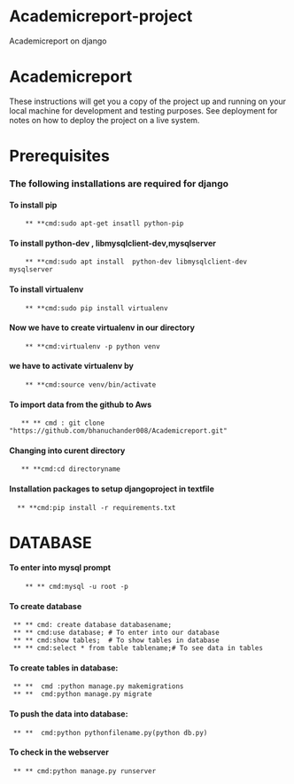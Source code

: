 # Academicreport-project
Academicreport on django
# Academicreport
These instructions will get you a copy of the project up and running on your local machine for development and testing purposes. See deployment for notes on how to deploy the project on a live system.

# Prerequisites
 ### The following installations are required  for django      
   #### To install pip
        ** **cmd:sudo apt-get insatll python-pip
   #### To install python-dev , libmysqlclient-dev,mysqlserver
        ** **cmd:sudo apt install  python-dev libmysqlclient-dev mysqlserver
   #### To install virtualenv
        ** **cmd:sudo pip install virtualenv 
   #### Now we have to create virtualenv in our directory
        ** **cmd:virtualenv -p python venv
   #### we have to activate virtualenv by
        ** **cmd:source venv/bin/activate
   #### To import data from the github to  Aws
       ** ** cmd : git clone "https://github.com/bhanuchander008/Academicreport.git"
   #### Changing into curent directory
       ** **cmd:cd directoryname
  #### Installation packages to setup djangoproject in textfile
      ** **cmd:pip install -r requirements.txt
  
# DATABASE
   #### To enter into mysql prompt
        ** ** cmd:mysql -u root -p
   #### To create database
     ** ** cmd: create database databasename;
     ** ** cmd:use database; # To enter into our database
     ** ** cmd:show tables;  # To show tables in database
     ** ** cmd:select * from table tablename;# To see data in tables
  
   #### To create tables in database:
     ** **  cmd :python manage.py makemigrations
     ** **  cmd:python manage.py migrate
 
 #### To push the data into database:
     ** **  cmd:python pythonfilename.py(python db.py)
     
  #### To check in the webserver
     ** ** cmd:python manage.py runserver

